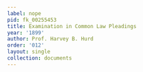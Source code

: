 ```yaml
---
label: nope
pid: fk_00255453
title: Examination in Common Law Pleadings
year: '1899'
author: Prof. Harvey B. Hurd
order: '012'
layout: single
collection: documents
---
```

